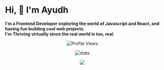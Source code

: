 # Hi, :wave: I'm Ayudh 
<strong> I'm a Frontend Developer exploring the world of Javascript and React, and having fun building cool web projects.</strong> <br/>
<strong>I'm Thriving virtually since the real world is too, real.</strong>
<p align="center">
  <img src="https://komarev.com/ghpvc/?username=makersmecca&base=1093&label=Profile+Views" alt="Profile Views" />
</p>
<p align="center">
  <img src="https://streak-stats.demolab.com?user=makersmecca&theme=tokyonight&border_radius=6&date_format=M%20j%5B%2C%20Y%5D" alt="stats" />
</p>

<p align="center">
  <img src="https://github-readme-stats.vercel.app/api?username=makersmecca&show_icons=true&theme=radical" />
</p>

